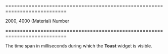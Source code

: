 ===========================================================================
<!--default-->2000, 4000 (Material)<!--/default-->
<!--type-->Number<!--/type-->
===========================================================================

<!--shortDescription-->
The time span in milliseconds during which the **Toast** widget is visible.
<!--/shortDescription-->

<!--fullDescription-->

<!--/fullDescription-->